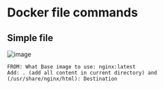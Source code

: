 
# Docker file commands



## Simple file

![image](https://user-images.githubusercontent.com/29054168/212553138-3a0d2606-8fab-4b40-a114-986d9aae2212.png)


```
FROM: What Base image to use: nginx:latest
Add: . (add all content in current directory) and  (/usr/share/nginx/html): Destination
```



